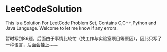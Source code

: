 # LeetCodeSolution
This is a Solution For LeetCode Problem Set, Contains C,C++,Python and Java Language. Welcome to let me know if any errors.

暂时写到86题，后面由于事情比较忙（找工作与实验室项目等原因），因此只写了一种语言，后面会挂上~~~
